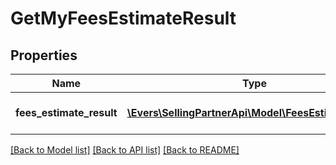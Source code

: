 # GetMyFeesEstimateResult

## Properties
Name | Type | Description | Notes
------------ | ------------- | ------------- | -------------
**fees_estimate_result** | [**\Evers\SellingPartnerApi\Model\FeesEstimateResult**](FeesEstimateResult.md) | The item&#39;s estimated fees. | [optional] 

[[Back to Model list]](../README.md#documentation-for-models) [[Back to API list]](../README.md#documentation-for-api-endpoints) [[Back to README]](../README.md)


